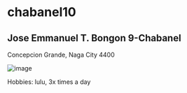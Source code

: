 # chabanel10
## Jose Emmanuel T. Bongon  9-Chabanel

Concepcion Grande, Naga City 4400

 ![image](https://github.com/user-attachments/assets/5a5c772b-633b-4bf1-b270-2724726145ec)




Hobbies: lulu, 3x times a day

